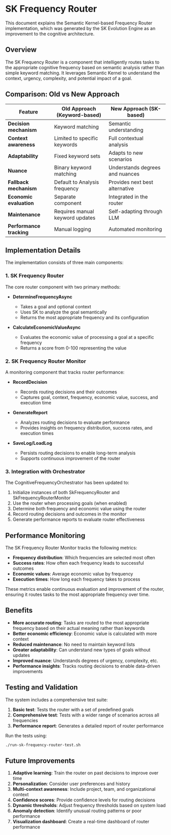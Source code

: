 # SK Frequency Router

This document explains the Semantic Kernel-based Frequency Router implementation, which was generated by the SK Evolution Engine as an improvement to the cognitive architecture.

## Overview

The SK Frequency Router is a component that intelligently routes tasks to the appropriate cognitive frequency based on semantic analysis rather than simple keyword matching. It leverages Semantic Kernel to understand the context, urgency, complexity, and potential impact of a goal.

## Comparison: Old vs New Approach

| Feature | Old Approach (Keyword-based) | New Approach (SK-based) |
|---------|------------------------------|-------------------------|
| **Decision mechanism** | Keyword matching | Semantic understanding |
| **Context awareness** | Limited to specific keywords | Full contextual analysis |
| **Adaptability** | Fixed keyword sets | Adapts to new scenarios |
| **Nuance** | Binary keyword matching | Understands degrees and nuances |
| **Fallback mechanism** | Default to Analysis frequency | Provides next best alternative |
| **Economic evaluation** | Separate component | Integrated in the router |
| **Maintenance** | Requires manual keyword updates | Self-adapting through LLM |
| **Performance tracking** | Manual logging | Automated monitoring |

## Implementation Details

The implementation consists of three main components:

### 1. SK Frequency Router

The core router component with two primary methods:

- **DetermineFrequencyAsync**
   - Takes a goal and optional context
   - Uses SK to analyze the goal semantically
   - Returns the most appropriate frequency and its configuration

- **CalculateEconomicValueAsync**
   - Evaluates the economic value of processing a goal at a specific frequency
   - Returns a score from 0-100 representing the value

### 2. SK Frequency Router Monitor

A monitoring component that tracks router performance:

- **RecordDecision**
   - Records routing decisions and their outcomes
   - Captures goal, context, frequency, economic value, success, and execution time

- **GenerateReport**
   - Analyzes routing decisions to evaluate performance
   - Provides insights on frequency distribution, success rates, and execution times

- **SaveLog/LoadLog**
   - Persists routing decisions to enable long-term analysis
   - Supports continuous improvement of the router

### 3. Integration with Orchestrator

The CognitiveFrequencyOrchestrator has been updated to:

1. Initialize instances of both SkFrequencyRouter and SkFrequencyRouterMonitor
2. Use the router when processing goals (when enabled)
3. Determine both frequency and economic value using the router
4. Record routing decisions and outcomes in the monitor
5. Generate performance reports to evaluate router effectiveness

## Performance Monitoring

The SK Frequency Router Monitor tracks the following metrics:

- **Frequency distribution**: Which frequencies are selected most often
- **Success rates**: How often each frequency leads to successful outcomes
- **Economic values**: Average economic value by frequency
- **Execution times**: How long each frequency takes to process

These metrics enable continuous evaluation and improvement of the router, ensuring it routes tasks to the most appropriate frequency over time.

## Benefits

- **More accurate routing**: Tasks are routed to the most appropriate frequency based on their actual meaning rather than keywords
- **Better economic efficiency**: Economic value is calculated with more context
- **Reduced maintenance**: No need to maintain keyword lists
- **Greater adaptability**: Can understand new types of goals without updates
- **Improved nuance**: Understands degrees of urgency, complexity, etc.
- **Performance insights**: Tracks routing decisions to enable data-driven improvements

## Testing and Validation

The system includes a comprehensive test suite:

1. **Basic test**: Tests the router with a set of predefined goals
2. **Comprehensive test**: Tests with a wider range of scenarios across all frequencies
3. **Performance report**: Generates a detailed report of router performance

Run the tests using:

```bash
./run-sk-frequency-router-test.sh
```

## Future Improvements

1. **Adaptive learning**: Train the router on past decisions to improve over time
2. **Personalization**: Consider user preferences and history
3. **Multi-context awareness**: Include project, team, and organizational context
4. **Confidence scores**: Provide confidence levels for routing decisions
5. **Dynamic thresholds**: Adjust frequency thresholds based on system load
6. **Anomaly detection**: Identify unusual routing patterns or poor performance
7. **Visualization dashboard**: Create a real-time dashboard of router performance 